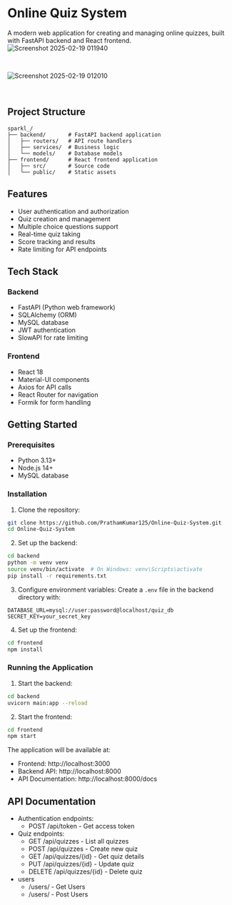 # Online Quiz System

A modern web application for creating and managing online quizzes, built with FastAPI backend and React frontend.
![Screenshot 2025-02-19 011940](https://github.com/user-attachments/assets/51bb4ac7-15a0-4d95-a64a-7e1a1f7238c1)

<br>

![Screenshot 2025-02-19 012010](https://github.com/user-attachments/assets/6ad9fa59-c260-4781-8ff2-04be018036e3)



<br>

## Project Structure

```
sparkl_/
├── backend/       # FastAPI backend application
│   ├── routers/   # API route handlers
│   ├── services/  # Business logic
│   └── models/    # Database models
├── frontend/      # React frontend application
│   ├── src/       # Source code
│   └── public/    # Static assets
```

## Features

- User authentication and authorization
- Quiz creation and management
- Multiple choice questions support
- Real-time quiz taking
- Score tracking and results
- Rate limiting for API endpoints

## Tech Stack

### Backend
- FastAPI (Python web framework)
- SQLAlchemy (ORM)
- MySQL database
- JWT authentication
- SlowAPI for rate limiting

### Frontend
- React 18
- Material-UI components
- Axios for API calls
- React Router for navigation
- Formik for form handling

## Getting Started

### Prerequisites

- Python 3.13+
- Node.js 14+
- MySQL database

### Installation

1. Clone the repository:
```bash
git clone https://github.com/PrathamKumar125/Online-Quiz-System.git
cd Online-Quiz-System
```

2. Set up the backend:
```bash
cd backend
python -m venv venv
source venv/bin/activate  # On Windows: venv\Scripts\activate
pip install -r requirements.txt
```

3. Configure environment variables:
Create a `.env` file in the backend directory with:
```
DATABASE_URL=mysql://user:password@localhost/quiz_db
SECRET_KEY=your_secret_key
```

4. Set up the frontend:
```bash
cd frontend
npm install
```

### Running the Application

1. Start the backend:
```bash
cd backend
uvicorn main:app --reload
```

2. Start the frontend:
```bash
cd frontend
npm start
```

The application will be available at:
- Frontend: http://localhost:3000
- Backend API: http://localhost:8000
- API Documentation: http://localhost:8000/docs

## API Documentation

- Authentication endpoints:
  - POST /api/token - Get access token
- Quiz endpoints:
  - GET /api/quizzes - List all quizzes
  - POST /api/quizzes - Create new quiz
  - GET /api/quizzes/{id} - Get quiz details
  - PUT /api/quizzes/{id} - Update quiz
  - DELETE /api/quizzes/{id} - Delete quiz
- users
    - /users/ - Get Users
    - /users/ - Post Users
